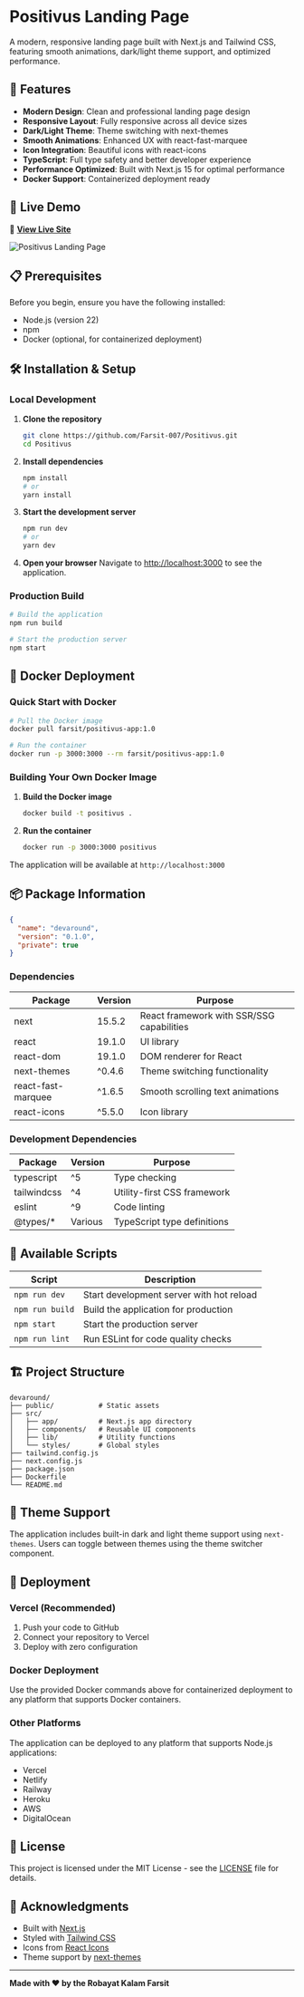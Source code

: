 # Positivus Landing Page


A modern, responsive landing page built with Next.js and Tailwind CSS, featuring smooth animations, dark/light theme support, and optimized performance.

## 🌟 Features

- **Modern Design**: Clean and professional landing page design
- **Responsive Layout**: Fully responsive across all device sizes
- **Dark/Light Theme**: Theme switching with next-themes
- **Smooth Animations**: Enhanced UX with react-fast-marquee
- **Icon Integration**: Beautiful icons with react-icons
- **TypeScript**: Full type safety and better developer experience
- **Performance Optimized**: Built with Next.js 15 for optimal performance
- **Docker Support**: Containerized deployment ready

## 🚀 Live Demo

🔗 **[View Live Site](https://positivus-six-beige.vercel.app/)**

![Positivus Landing Page](./public/landing.png)


## 📋 Prerequisites

Before you begin, ensure you have the following installed:
- Node.js (version 22)
- npm 
- Docker (optional, for containerized deployment)

## 🛠️ Installation & Setup

### Local Development

1. **Clone the repository**
   ```bash
   git clone https://github.com/Farsit-007/Positivus.git
   cd Positivus
   ```

2. **Install dependencies**
   ```bash
   npm install
   # or
   yarn install
   ```

3. **Start the development server**
   ```bash
   npm run dev
   # or
   yarn dev
   ```

4. **Open your browser**
   Navigate to [http://localhost:3000](http://localhost:3000) to see the application.

### Production Build

```bash
# Build the application
npm run build

# Start the production server
npm start
```

## 🐳 Docker Deployment

### Quick Start with Docker

```bash
# Pull the Docker image
docker pull farsit/positivus-app:1.0

# Run the container
docker run -p 3000:3000 --rm farsit/positivus-app:1.0
```

### Building Your Own Docker Image

1. **Build the Docker image**
   ```bash
   docker build -t positivus .
   ```

2. **Run the container**
   ```bash
   docker run -p 3000:3000 positivus
   ```

The application will be available at `http://localhost:3000`

## 📦 Package Information

```json
{
  "name": "devaround",
  "version": "0.1.0",
  "private": true
}
```

### Dependencies

| Package | Version | Purpose |
|---------|---------|---------|
| next | 15.5.2 | React framework with SSR/SSG capabilities |
| react | 19.1.0 | UI library |
| react-dom | 19.1.0 | DOM renderer for React |
| next-themes | ^0.4.6 | Theme switching functionality |
| react-fast-marquee | ^1.6.5 | Smooth scrolling text animations |
| react-icons | ^5.5.0 | Icon library |

### Development Dependencies

| Package | Version | Purpose |
|---------|---------|---------|
| typescript | ^5 | Type checking |
| tailwindcss | ^4 | Utility-first CSS framework |
| eslint | ^9 | Code linting |
| @types/* | Various | TypeScript type definitions |

## 📝 Available Scripts

| Script | Description |
|--------|-------------|
| `npm run dev` | Start development server with hot reload |
| `npm run build` | Build the application for production |
| `npm start` | Start the production server |
| `npm run lint` | Run ESLint for code quality checks |

## 🏗️ Project Structure

```
devaround/
├── public/           # Static assets
├── src/
│   ├── app/          # Next.js app directory
│   ├── components/   # Reusable UI components
│   ├── lib/          # Utility functions
│   └── styles/       # Global styles
├── tailwind.config.js
├── next.config.js
├── package.json
├── Dockerfile
└── README.md
```

## 🎨 Theme Support

The application includes built-in dark and light theme support using `next-themes`. Users can toggle between themes using the theme switcher component.

## 🚢 Deployment

### Vercel (Recommended)

1. Push your code to GitHub
2. Connect your repository to Vercel
3. Deploy with zero configuration

### Docker Deployment

Use the provided Docker commands above for containerized deployment to any platform that supports Docker containers.

### Other Platforms

The application can be deployed to any platform that supports Node.js applications:
- Vercel
- Netlify
- Railway
- Heroku
- AWS
- DigitalOcean


## 📄 License

This project is licensed under the MIT License - see the [LICENSE](LICENSE) file for details.


## 🙏 Acknowledgments

- Built with [Next.js](https://nextjs.org/)
- Styled with [Tailwind CSS](https://tailwindcss.com/)
- Icons from [React Icons](https://react-icons.github.io/react-icons/)
- Theme support by [next-themes](https://github.com/pacocoursey/next-themes)

---

**Made with ❤️ by the Robayat Kalam Farsit**